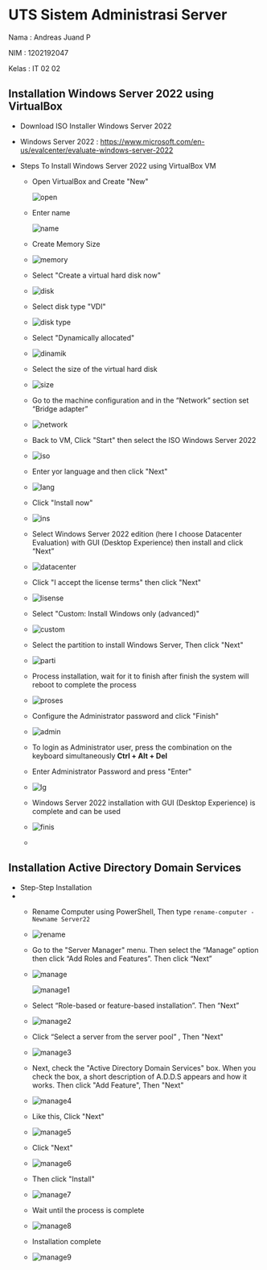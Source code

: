 # UTS Sistem Administrasi Server

Nama : Andreas Juand P

NIM    : 1202192047

Kelas  : IT 02 02

## Installation Windows Server 2022 using VirtualBox

- Download ISO Installer Windows Server 2022
- 
  Windows Server 2022 : https://www.microsoft.com/en-us/evalcenter/evaluate-windows-server-2022
  
- Steps To Install Windows Server 2022 using VirtualBox VM
  
  - Open VirtualBox and Create "New"
  
    ![open](https://user-images.githubusercontent.com/49325037/143591562-ada4d108-ed09-4b21-9b1c-538c1b145cbd.PNG)
    
  - Enter name
  
    ![name](https://user-images.githubusercontent.com/49325037/143591626-f826b8a2-697d-459b-9a23-c67ebc5f0aa4.PNG)
    
  - Create Memory Size
  - 
    ![memory](https://user-images.githubusercontent.com/49325037/143591772-00574fc8-85ed-45fa-94dd-e1ace8627398.PNG)
    
  - Select "Create a virtual hard disk now"
  - 
    ![disk](https://user-images.githubusercontent.com/49325037/143591916-14eeb976-8556-48c0-8d78-556e0a16fb30.PNG)
    
  - Select disk type "VDI"
  - 
    ![disk type](https://user-images.githubusercontent.com/49325037/143591949-e3c631e5-0d3f-4b41-bfe7-92e657cc41de.PNG)
    
  - Select "Dynamically allocated"
  - 
    ![dinamik](https://user-images.githubusercontent.com/49325037/143592003-a1eb670a-377d-456b-bb59-29a72ef5a1ef.PNG)
    
  - Select the size of the virtual hard disk
  - 
    ![size](https://user-images.githubusercontent.com/49325037/143592061-b342d448-9670-409c-9929-9c9db986d45d.PNG)
    
  - Go to the machine configuration and in the “Network” section set “Bridge adapter”
  - 
    ![network](https://user-images.githubusercontent.com/49325037/143592143-ee18b566-6ee3-49aa-af15-8a0437266d6d.PNG)
    
  - Back to VM, Click "Start" then select the ISO Windows Server 2022
  - 
    ![iso](https://user-images.githubusercontent.com/49325037/143592203-a4ab2208-b5b8-4ed7-8509-d0b2ac25a9fb.PNG)
    
  - Enter yor language and then click "Next"
  - 
    ![lang](https://user-images.githubusercontent.com/49325037/143592213-f68eff29-1a14-47de-b9ef-2ec2cb69474c.PNG)
    
  - Click "Install now"
  - 
    ![ins](https://user-images.githubusercontent.com/49325037/143592444-d9092cb1-5d60-4909-b0cc-de27f5d92868.PNG)
    
  - Select Windows Server 2022 edition (here I choose Datacenter Evaluation) with GUI (Desktop Experience) then install and click “Next”
  - 
    ![datacenter](https://user-images.githubusercontent.com/49325037/143592287-c2a6a46a-33cf-477b-997b-d2a33c50ac04.PNG)
    
  - Click "I accept the license terms" then click "Next"
  - 
    ![lisense](https://user-images.githubusercontent.com/49325037/143592314-56720cce-a403-4004-ac8a-29446c1dddca.PNG)
    
  - Select "Custom: Install Windows only (advanced)"
  - 
    ![custom](https://user-images.githubusercontent.com/49325037/143592656-96a8de54-fe62-4220-aa31-03882188f58d.PNG)
    
  - Select the partition to install Windows Server, Then click "Next"
  - 
    ![parti](https://user-images.githubusercontent.com/49325037/143592645-7fdb75ba-b564-4757-8c45-84c2448b2f16.PNG)
    
  - Process installation, wait for it to finish after finish the system will reboot to complete the process
  - 
    ![proses](https://user-images.githubusercontent.com/49325037/143592653-7dbca1b5-0066-4cfe-b22b-8f9d6da6b52e.PNG)
    
  - Configure the Administrator password and click "Finish"
  - 
    ![admin](https://user-images.githubusercontent.com/49325037/143592830-5a5be060-c31c-4d79-9857-f6a140289d11.PNG)
    
  - To login as Administrator user, press the combination on the keyboard simultaneously **Ctrl + Alt + Del**
  - Enter Administrator Password and press "Enter"
  - 
    ![lg](https://user-images.githubusercontent.com/49325037/143592812-ad8ab8f3-bc41-4768-abd2-2e09d7f80ace.PNG)
    
  - Windows Server 2022 installation with GUI (Desktop Experience) is complete and can be used
  - 
    ![finis](https://user-images.githubusercontent.com/49325037/143592921-4695600b-0bcd-4703-a4e7-6758ea9fd94e.PNG)
    
  - 

## Installation Active Directory Domain Services

- Step-Step Installation
- 
  - Rename Computer using PowerShell, Then type `rename-computer -Newname Server22`
  - 
    ![rename](https://user-images.githubusercontent.com/49325037/143593069-59e05d7b-6657-4262-bf51-18c96c885c78.PNG)
    
  - Go to the "Server Manager" menu. Then select the “Manage” option then click “Add Roles and Features”. Then click “Next”
  - 
    ![manage](https://user-images.githubusercontent.com/49325037/143593166-f762f63d-5df6-43d8-b932-494cb19bfa59.PNG)
    
    ![manage1](https://user-images.githubusercontent.com/49325037/143593133-1cafbd3b-8e2d-414b-9241-36054c0d0f8b.PNG)
    
  - Select “Role-based or feature-based installation”. Then “Next”
  - 
    ![manage2](https://user-images.githubusercontent.com/49325037/143593143-f7ff94b5-d1f5-4c48-9bd0-4f4f5486970e.PNG)
    
  - Click “Select a server from the server pool” , Then "Next"
  - 
    ![manage3](https://user-images.githubusercontent.com/49325037/143593147-a5ca827b-92db-4666-9849-2262e7c5ea29.PNG)
    
  - Next, check the "Active Directory Domain Services" box. When you check the box, a short description of A.D.D.S appears and how it works. Then click "Add Feature", Then "Next"
  - 
    ![manage4](https://user-images.githubusercontent.com/49325037/143593148-fe405425-0bfe-4dbd-8caf-e43fbe3c1bc5.PNG)
    
  - Like this, Click "Next"
  - 
    ![manage5](https://user-images.githubusercontent.com/49325037/143593152-ca72b605-0cdc-44cb-9b8d-30809ff438b5.PNG)
    
  - Click "Next"
  - 
    ![manage6](https://user-images.githubusercontent.com/49325037/143593155-fb84c529-eda2-4c54-ad9a-3a2f6b5123ce.PNG)
    
  - Then click "Install"
  - 
    ![manage7](https://user-images.githubusercontent.com/49325037/143593160-1bae3eb3-59ad-4182-9ac4-21ab9e578e3c.PNG)
    
  - Wait until the process is complete
  - 
    ![manage8](https://user-images.githubusercontent.com/49325037/143593161-65aab77e-3b79-480b-86bd-410b24577154.PNG)
    
  - Installation complete 
  - 
    ![manage9](https://user-images.githubusercontent.com/49325037/143593162-9fdf5a80-c2f4-4ee7-a165-1c4af9244cdc.PNG)
    
